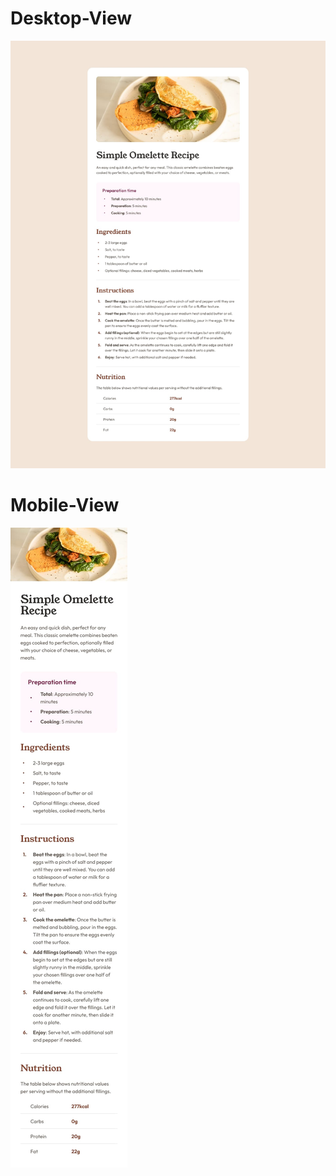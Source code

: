 
<h1>Desktop-View</h1>
<img src="./images/desktop-design.jpg">

<h1>Mobile-View</h1>
<img src="./images/mobile-design.jpg">